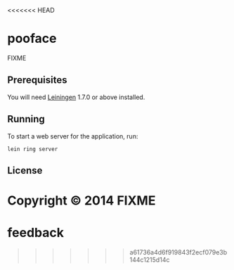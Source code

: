 <<<<<<< HEAD
# pooface

FIXME

## Prerequisites

You will need [Leiningen][1] 1.7.0 or above installed.

[1]: https://github.com/technomancy/leiningen

## Running

To start a web server for the application, run:

    lein ring server

## License

Copyright © 2014 FIXME
=======
feedback
========
>>>>>>> a61736a4d6f919843f2ecf079e3b144c1215d14c

